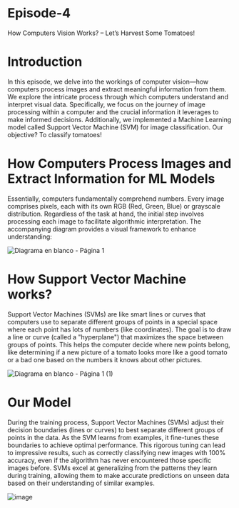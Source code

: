 # Episode-4
 How Computers Vision Works? – Let’s Harvest Some Tomatoes!

# Introduction

In this episode, we delve into the workings of computer vision—how computers process images and extract meaningful information from them. We explore the intricate process through which computers understand and interpret visual data. Specifically, we focus on the journey of image processing within a computer and the crucial information it leverages to make informed decisions. Additionally, we implemented a Machine Learning model called Support Vector Machine (SVM) for image classification. Our objective? To classify tomatoes!

# How Computers Process Images and Extract Information for ML Models

Essentially, computers fundamentally comprehend numbers. Every image comprises pixels, each with its own RGB (Red, Green, Blue) or grayscale distribution. Regardless of the task at hand, the initial step involves processing each image to facilitate algorithmic interpretation. The accompanying diagram provides a visual framework to enhance understanding:

![Diagrama en blanco - Página 1](https://github.com/user-attachments/assets/1d36d439-d549-4b4a-bc8e-531070406bb1)

# How Support Vector Machine works?

Support Vector Machines (SVMs) are like smart lines or curves that computers use to separate different groups of points in a special space where each point has lots of numbers (like coordinates). The goal is to draw a line or curve (called a "hyperplane") that maximizes the space between groups of points. This helps the computer decide where new points belong, like determining if a new picture of a tomato looks more like a good tomato or a bad one based on the numbers it knows about other pictures.

![Diagrama en blanco - Página 1 (1)](https://github.com/user-attachments/assets/869a6025-ab3a-4996-a991-a32e34cdaa0a)

# Our Model

During the training process, Support Vector Machines (SVMs) adjust their decision boundaries (lines or curves) to best separate different groups of points in the data. As the SVM learns from examples, it fine-tunes these boundaries to achieve optimal performance. This rigorous tuning can lead to impressive results, such as correctly classifying new images with 100% accuracy, even if the algorithm has never encountered those specific images before. SVMs excel at generalizing from the patterns they learn during training, allowing them to make accurate predictions on unseen data based on their understanding of similar examples.

![image](https://github.com/user-attachments/assets/b6935286-96a9-44b6-902a-ef835d33575a)
